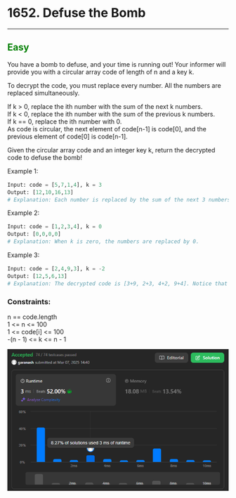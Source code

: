 # 1652. Defuse the Bomb
<hr>

## <span style="color: green">Easy</span>
You have a bomb to defuse, and your time is running out! Your informer will provide you with a circular array code of length of n and a key k.

To decrypt the code, you must replace every number. All the numbers are replaced simultaneously.

If k > 0, replace the ith number with the sum of the next k numbers.   
If k < 0, replace the ith number with the sum of the previous k numbers.   
If k == 0, replace the ith number with 0.   
As code is circular, the next element of code[n-1] is code[0], and the previous element of code[0] is code[n-1].   

Given the circular array code and an integer key k, return the decrypted code to defuse the bomb!

 

Example 1:
```python
Input: code = [5,7,1,4], k = 3
Output: [12,10,16,13]
# Explanation: Each number is replaced by the sum of the next 3 numbers. The decrypted code is [7+1+4, 1+4+5, 4+5+7, 5+7+1]. Notice that the numbers wrap around.
```

Example 2:
```python
Input: code = [1,2,3,4], k = 0
Output: [0,0,0,0]
# Explanation: When k is zero, the numbers are replaced by 0. 
```

Example 3:
```python
Input: code = [2,4,9,3], k = -2
Output: [12,5,6,13]
# Explanation: The decrypted code is [3+9, 2+3, 4+2, 9+4]. Notice that the numbers wrap around again. If k is negative, the sum is of the previous numbers.
```

### Constraints:

n == code.length  
1 <= n <= 100  
1 <= code[i] <= 100  
-(n - 1) <= k <= n - 1  




![img.png](../result_img/img1652.png)